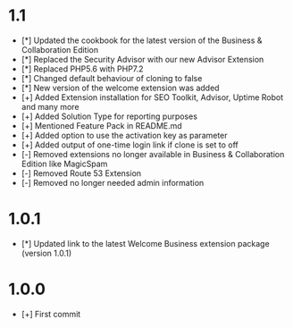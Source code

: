 # 1.1
* [*] Updated the cookbook for the latest version of the Business & Collaboration Edition
* [*] Replaced the Security Advisor with our new Advisor Extension
* [*] Replaced PHP5.6 with PHP7.2
* [*] Changed default behaviour of cloning to false
* [*] New version of the welcome extension was added 
* [+] Added Extension installation for SEO Toolkit, Advisor, Uptime Robot and many more 
* [+] Added Solution Type for reporting purposes
* [+] Mentioned Feature Pack in README.md 
* [+] Added option to use the activation key as parameter
* [+] Added output of one-time login link if clone is set to off
* [-] Removed extensions no longer available in Business & Collaboration Edition like MagicSpam
* [-] Removed Route 53 Extension
* [-] Removed no longer needed admin information

# 1.0.1

* [*] Updated link to the latest Welcome Business extension package (version 1.0.1)

# 1.0.0

* [+] First commit
